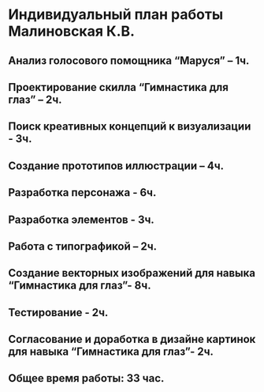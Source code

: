# Индивидуальный план работы Малиновская К.В.
## Анализ голосового помощника “Маруся” – 1ч.
## Проектирование скилла “Гимнастика для глаз” – 2ч.
## Поиск креативных концепций к визуализации - 3ч.
## Создание прототипов иллюстрации – 4ч.
## Разработка персонажа - 6ч.
## Разработка элементов - 3ч.
## Работа с типографикой – 2ч.
## Создание векторных изображений для навыка “Гимнастика для глаз”- 8ч.
## Тестирование - 2ч.
## Согласование и доработка в дизайне картинок для навыка “Гимнастика для глаз”- 2ч.


## Общее время работы: 33 час.

